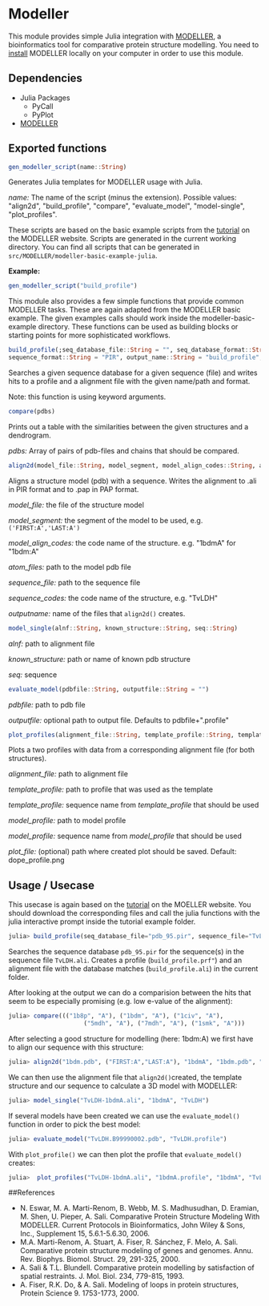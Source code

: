 # Modeller
This module provides simple Julia integration with [MODELLER](https://salilab.org/modeller/), a bioinformatics tool for comparative protein structure modelling.
You need to [install](https://salilab.org/modeller/download_installation.html) MODELLER locally on your computer in order to use this module.

## Dependencies

  * Julia Packages
    * PyCall
    * PyPlot
  * [MODELLER](https://salilab.org/modeller/download_installation.html)

## Exported functions

```julia
gen_modeller_script(name::String)
```

Generates Julia templates for MODELLER usage with Julia.

*name:* The name of the script (minus the extension). Possible values: "align2d", "build_profile", "compare", "evaluate_model", "model-single", "plot_profiles".

These scripts are based on the basic example scripts from  the [tutorial](https://salilab.org/modeller/tutorial/basic.html) on the MODELLER website.
Scripts are generated in the current working directory. You can find all scripts that can be generated in `src/MODELLER/modeller-basic-example-julia`.

**Example:**

```julia
gen_modeller_script("build_profile")
```

This module also provides a few simple functions that provide common MODELLER tasks. These are again adapted from the MODELLER basic example. The given examples calls should work inside the modeller-basic-example directory. These functions can be used as building blocks or starting points for more sophisticated workflows.

```julia
build_profile(;seq_database_file::String = "", seq_database_format::String="PIR", sequence_file::String = "",
sequence_format::String = "PIR", output_name::String = "build_profile", output_profile_format::String="TEXT", output_alignment_format::String="PIR")
```

Searches a given sequence database for a given sequence (file) and writes hits to a profile and a alignment file with the given name/path and format.

Note: this function is using keyword arguments.

```julia
compare(pdbs)
```
Prints out a table with the similarities between the given structures and a dendrogram.

*pdbs:* Array of pairs of pdb-files and chains that should be compared.

```julia
align2d(model_file::String, model_segment, model_align_codes::String, atom_files::String, sequence_file::String, sequence_codes::String, outputname::String)
```

Aligns a structure model (pdb) with a sequence. Writes the alignment to <outputname>.ali in PIR format and to <outputname>.pap in PAP format.

*model_file:* the file of the structure model

*model_segment:* the segment of the model to be used, e.g. ``('FIRST:A','LAST:A')``

*model_align_codes:* the code name of the structure. e.g. "1bdmA" for "1bdm:A"

*atom_files:* path to the model pdb file

*sequence_file:* path to the sequence file

*sequence_codes:* the code name of the structure, e.g. "TvLDH"

*outputname:* name of the files that ``align2d()`` creates.

```julia
model_single(alnf::String, known_structure::String, seq::String)
```
*alnf:* path to alignment file

*known_structure:* path or name of known pdb structure

*seq:* sequence  

```julia
evaluate_model(pdbfile::String, outputfile::String = "")
```
*pdbfile:* path to pdb file

*outputfile:* optional path to output file. Defaults to pdbfile+".profile" 

```julia
plot_profiles(alignment_file::String, template_profile::String, template_sequence::String, model_profile::String, model_sequence::String, plot_file::String = "dope_profile.png")
```

Plots a two profiles with data from a corresponding alignment file (for both structures).

*alignment_file:* path to alignment file

*template_profile:* path to profile that was used as the template

*template_profile:* sequence name from *template_profile* that should be used

*model_profile:* path to model profile 

*model_profile:* sequence name from *model_profile* that should be used

*plot_file:* (optional) path where created plot should be saved. Default: dope_profile.png

## Usage / Usecase
This usecase is again based on the [tutorial](https://salilab.org/modeller/tutorial/basic.html) on the MOELLER website. You should download the corresponding files and call the julia functions with the julia interactive prompt inside the tutorial example folder.

```julia
julia> build_profile(seq_database_file="pdb_95.pir", sequence_file="TvLDH.ali") 
```

Searches the sequence database ``pdb_95.pir`` for the sequence(s) in the sequence file ``TvLDH.ali``. Creates a profile (``build_profile.prf"``) and an alignment file with the database matches (``build_profile.ali``) in the current folder.

After looking at the output we can do a comparision between the hits that seem to be especially promising (e.g. low e-value of the alignment):

```julia
julia> compare((("1b8p", "A"), ("1bdm", "A"), ("1civ", "A"),
                     ("5mdh", "A"), ("7mdh", "A"), ("1smk", "A")))
```

After selecting a good structure for modelling (here: 1bdm:A) we first have to align our sequence with this structure:

```julia
julia> align2d("1bdm.pdb", ("FIRST:A","LAST:A"), "1bdmA", "1bdm.pdb", "TvLDH.ali", "TvLDH", "TvLDH-1bdmA")
```

We can then use the alignment file that ``align2d()``created, the template structure and our sequence to calculate a 3D model with MODELLER:

```julia
julia> model_single("TvLDH-1bdmA.ali", "1bdmA", "TvLDH")
```

If several models have been created we can use the ``evaluate_model()`` function in order to pick the best model:

```julia
julia> evaluate_model("TvLDH.B99990002.pdb", "TvLDH.profile")
```

With ``plot_profile()`` we can then plot the profile that ``evaluate_model()`` creates:

```julia
julia>  plot_profiles("TvLDH-1bdmA.ali", "1bdmA.profile", "1bdmA", "TvLDH.profile", "TvLDH")
```

##References

  * N. Eswar, M. A. Marti-Renom, B. Webb, M. S. Madhusudhan, D. Eramian, M. Shen, U. Pieper, A. Sali. Comparative Protein Structure Modeling With MODELLER. Current Protocols in Bioinformatics, John Wiley & Sons, Inc., Supplement 15, 5.6.1-5.6.30, 2006.
  * M.A. Marti-Renom, A. Stuart, A. Fiser, R. Sánchez, F. Melo, A. Sali. Comparative protein structure modeling of genes and genomes. Annu. Rev. Biophys. Biomol. Struct. 29, 291-325, 2000.
  * A. Sali & T.L. Blundell. Comparative protein modelling by satisfaction of spatial restraints. J. Mol. Biol. 234, 779-815, 1993.
  * A. Fiser, R.K. Do, & A. Sali. Modeling of loops in protein structures, Protein Science 9. 1753-1773, 2000.
